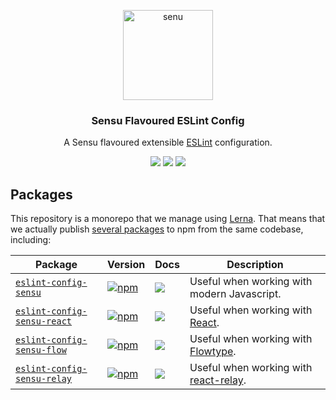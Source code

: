 <p align="center">
  <a href="https://www.sensu.io/">
    <img alt="senu" src="https://raw.github.com/sensu/sensu/master/sensu-logo.png" width="144">
  </a>
</p>

<h3 align="center">
  Sensu Flavoured ESLint Config
</h3>

<p align="center">
  A Sensu flavoured extensible <a href="https://eslint.org/">ESLint</a> configuration.
</p>

<p align="center">
  <a href="https://www.npmjs.com/package/eslint-config-sensu"><img src="https://img.shields.io/npm/v/eslint-config-sensu.svg?style=flat-square"></a>
  <a href="https://github.com/sensu/eslint-config-sensu/blob/master/LICENSE"><img src="http://img.shields.io/npm/l/eslint-config-sensu-react.svg?style=flat-square"></a>
  <a href="https://travis-ci.org/sensu/eslint-config-sensu"><img src="https://img.shields.io/travis/sensu/eslint-config-sensu/master.svg?style=flat-square"></a>
</p>

## Packages

This repository is a monorepo that we manage using [Lerna](https://github.com/lerna/lerna). That means that we actually publish [several packages](/packages) to npm from the same codebase, including:

| Package | Version | Docs | Description |
| --- | --- | --- | --- |
| [`eslint-config-sensu`](/packages/eslint-config-sensu) | [![npm](https://img.shields.io/npm/v/eslint-config-sensu.svg?style=flat-square)](https://www.npmjs.com/package/eslint-config-sensu) | [![](https://img.shields.io/badge/docs-readme-orange.svg?style=flat-square)](/packages/eslint-config-sensu-react/#readme) | Useful when working with modern Javascript. |
| [`eslint-config-sensu-react`](/packages/eslint-config-sensu-react) | [![npm](https://img.shields.io/npm/v/eslint-config-sensu-react.svg?style=flat-square)](https://www.npmjs.com/package/eslint-config-sensu-react) | [![](https://img.shields.io/badge/docs-readme-orange.svg?style=flat-square)](/packages/eslint-config-sensu-react/#readme) | Useful when working with [React](https://reactjs.org). |
| [`eslint-config-sensu-flow`](/packages/eslint-config-sensu-flow) | [![npm](https://img.shields.io/npm/v/eslint-config-sensu-flow.svg?style=flat-square)](https://www.npmjs.com/package/eslint-config-sensu-flow) | [![](https://img.shields.io/badge/docs-readme-orange.svg?style=flat-square)](/packages/eslint-config-sensu-flow/#readme) | Useful when working with [Flowtype](https://flow.org). |
| [`eslint-config-sensu-relay`](/packages/eslint-config-sensu-relay) | [![npm](https://img.shields.io/npm/v/eslint-config-sensu-relay/.svg?style=flat-square)](https://www.npmjs.com/package/eslint-config-sensu-relay) | [![](https://img.shields.io/badge/docs-readme-orange.svg?style=flat-square)](/packages/eslint-config-sensu-relay/#readme) | Useful when working with [react-relay](https://https://facebook.github.io/relay). |
